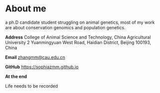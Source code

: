 # About me

a ph.D candidate student struggling on animal genetics, most of my work are about conservation genomics and population genetics.

**Address**
College of Animal Science and Technology, 
China Agricultural University
2 Yuanmingyuan West Road, 
Haidian District, Beijing 100193, China

**Email**
zhangmm@cau.edu.cn

**GitHub**
https://sophiazmm.github.io

**At the end**

Life needs to be recorded 